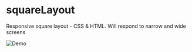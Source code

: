 # squareLayout
Responsive square layout - CSS & HTML. Will respond to narrow and wide screens

![Demo](https://cloud.githubusercontent.com/assets/13739637/22131028/23fe7064-de65-11e6-853b-7d661f919819.gif)
